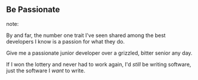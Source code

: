 <!-- .slide: data-background="resources/passion.jpg" -->

## Be Passionate

note:

By and far, the number one trait I've seen shared among the best developers I know is a passion for what they do.

Give me a passionate junior developer over a grizzled, bitter senior any day.

If I won the lottery and never had to work again, I'd *still* be writing software, just the software I *want* to write.
